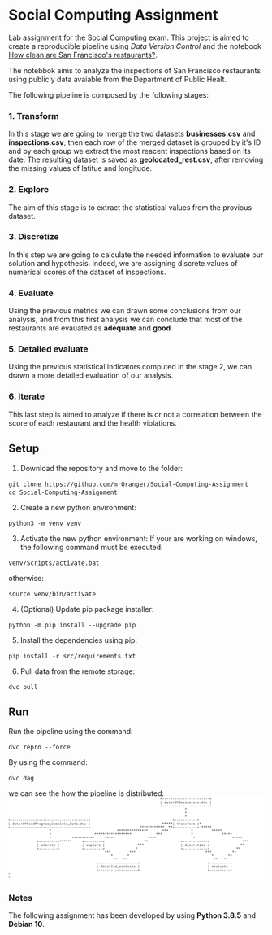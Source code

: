 # Social Computing Assignment
Lab assignment for the Social Computing exam. This project is aimed to create a reproducible pipeline using _Data Version Control_ and the notebook [How clean are San Francisco's restaurants?](https://nbviewer.ipython.org/github/Jay-Oh-eN/happy-healthy-hungry/blob/master/h3.ipynb).

The notebbok aims to analyze the inspections of San Francisco restaurants using publicly data avaiable from the Department of Public Healt. 

The following pipeline is composed by the following stages:

### 1. Transform
In this stage we are going to merge the two datasets __businesses.csv__ and __inspections.csv__, then each row of the merged dataset is grouped by it's ID and by each group we extract the most reacent inspections based on its date. The resulting dataset is saved as __geolocated_rest.csv__, after removing the missing values of latitue and longitude. 

### 2. Explore
The aim of this stage is to extract the statistical values from the provious dataset.

### 3. Discretize
In this step we are going to calculate the needed information to evaluate our solution and hypothesis. Indeed, we are assigning discrete values of numerical scores of the dataset of inspections.

### 4. Evaluate
Using the previous metrics we can drawn some conclusions from our analysis, and from this first analysis we can conclude that most of the restaurants are evauated as __adequate__ and __good__ 

### 5. Detailed evaluate
Using the previous statistical indicators computed in the stage 2, we can drawn a more detailed evaluation of our analysis.

### 6. Iterate
This last step is aimed to analyze if there is or not a correlation between the score of each restaurant and the health violations.

## Setup
1. Download the repository and move to the folder:
```
git clone https://github.com/mrOranger/Social-Computing-Assignment
cd Social-Computing-Assignment
```

2. Create a new python environment:
```
python3 -m venv venv
```

3. Activate the new python environment:
If your are working on windows, the following command must be executed:
```
venv/Scripts/activate.bat
```
otherwise:
```
source venv/bin/activate
```

4. (Optional) Update pip package installer:
```
python -m pip install --upgrade pip
```

5. Install the dependencies using pip:
```
pip install -r src/requirements.txt
```

6. Pull data from the remote storage:
```
dvc pull
```

## Run
Run the pipeline using the command:
```
dvc repro --force
```

By using the command:
```
dvc dag
```
we can see the how the pipeline is distributed: ![alt text](DAG.png)

### Notes
The following assignment has been developed by using __Python 3.8.5__ and __Debian 10__.
